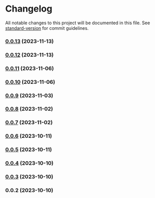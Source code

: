 # Changelog

All notable changes to this project will be documented in this file. See [standard-version](https://github.com/conventional-changelog/standard-version) for commit guidelines.

### [0.0.13](https://github.com/KDJack/uniui-crud/compare/v0.0.12...v0.0.13) (2023-11-13)

### [0.0.12](https://github.com/KDJack/uniui-crud/compare/v0.0.11...v0.0.12) (2023-11-13)

### [0.0.11](https://github.com/KDJack/uniui-crud/compare/v0.0.10...v0.0.11) (2023-11-06)

### [0.0.10](https://github.com/KDJack/uniui-crud/compare/v0.0.9...v0.0.10) (2023-11-06)

### [0.0.9](https://github.com/KDJack/uniui-crud/compare/v0.0.8...v0.0.9) (2023-11-03)

### [0.0.8](https://github.com/KDJack/uniui-crud/compare/v0.0.7...v0.0.8) (2023-11-02)

### [0.0.7](https://github.com/KDJack/uniui-crud/compare/v0.0.6...v0.0.7) (2023-11-02)

### [0.0.6](https://github.com/KDJack/uniui-crud/compare/v0.0.5...v0.0.6) (2023-10-11)

### [0.0.5](https://github.com/KDJack/uniui-crud/compare/v0.0.4...v0.0.5) (2023-10-11)

### [0.0.4](https://github.com/KDJack/uniui-crud/compare/v0.0.3...v0.0.4) (2023-10-10)

### [0.0.3](https://github.com/KDJack/uniui-crud/compare/v0.0.2...v0.0.3) (2023-10-10)

### 0.0.2 (2023-10-10)
